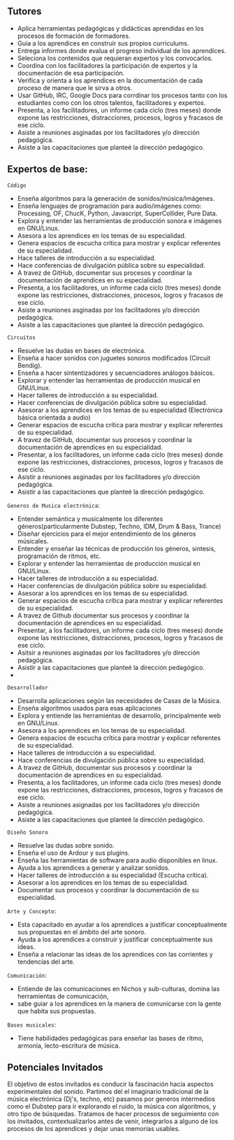 ## Tutores
- Aplica herramientas pedagógicas y didácticas aprendidas en los procesos de formación de formadores.
- Guia a los aprendices en construir sus propios curriculums.
- Entrega informes donde evalua el progreso individual de los aprendices.
- Seleciona los contenidos que requieran expertos y los convocarlos.
- Coordina con los facilitadores la participación de expertos y la documentación de esa participación.
- Verifica y orienta a  los aprendices en la  documentación de cada proceso de manera que le sirva a otros.
- Usar GitHub, IRC, Google Docs para corrdinar los procesos tanto con los estudiantes como con los otros talentos, facilitadores y expertos.
- Presenta, a los facilitadores, un informe cada ciclo (tres meses) donde expone las restricciones, distracciones, procesos, logros y fracasos de ese ciclo.
- Asiste a reuniones asginadas por los facilitadores y/o dirección pedagógica.
- Asiste a las capacitaciones que planteé la dirección pedagógico.


## Expertos de base:
`Código`
- Enseña algoritmos para la generación de sonidos/música/imágenes.
- Enseña lenguajes de programación para audio/imágenes como: Processing, OF, ChucK, Python, Javascript, SuperCollider, Pure Data.
- Explora y entender las herramientas de producción sonora e imágenes en GNU/Linux.
- Asesora a los aprendices en los temas de su especialidad.
- Genera espacios de escucha crítica para mostrar y explicar referentes de su especialidad.
- Hace talleres  de introducción a su especialidad.
- Hace conferencias de divulgación pública sobre su especialidad.
- A travez de GitHub, documentar sus procesos y coordinar la documentación de aprendices en su especialidad.
- Presenta, a los facilitadores, un informe cada ciclo (tres meses) donde expone las restricciones, distracciones, procesos, logros y fracasos de ese ciclo.
- Asiste a reuniones asginadas por los facilitadores y/o dirección pedagógica.
- Asiste a las capacitaciones que planteé la dirección pedagógico.

`Circuitos`
- Resuelve las dudas en  bases de electrónica.
- Enseña a hacer sonidos con  juguetes sonoros modificados (Circuit Bendig).
- Enseña a hacer sintentizadores y secuenciadores análogos básicos.
- Explorar y entender las herramientas de producción musical en GNU/Linux.
- Hacer talleres  de introducción a su especialidad.
- Hacer conferencias de divulgación pública sobre su especialidad.
- Asesorar a los aprendices en los temas de su especialidad (Electrónica básica orientada a audio)
- Generar espacios de escucha crítica para mostrar y explicar referentes de su especialidad.
- A travez de GitHub, documentar sus procesos y coordinar la documentación de aprendices en su especialidad.
- Presentar, a los facilitadores, un informe cada ciclo (tres meses) donde expone las restricciones, distracciones, procesos, logros y fracasos de ese ciclo.
- Asistir a reuniones asginadas por los facilitadores y/o dirección pedagógica.
- Asistir a las capacitaciones que planteé la dirección pedagógico.

`Generos de Musica electrónica`:
- Entender semántica y musicalmente los diferentes géneros(particularmente Dubstep, Techno, IDM, Drum & Bass, Trance)
- Diseñar ejercicios para el mejor entendimiento de los géneros músicales.
- Entender y enseñar las técnicas de producción los géneros, sintesis, programación de ritmos, etc.
- Explorar y entender las herramientas de producción musical en GNU/Linux.
- Hacer talleres  de introducción a su especialidad.
- Hacer conferencias de divulgación pública sobre su especialidad.
- Asesorar a los aprendices en los temas de su especialidad.
- Generar espacios de escucha crítica para mostrar y explicar referentes de su especialidad.
- A travez de Github documentar sus procesos y coordinar la documentación de aprendices en su especialidad.
- Presentar, a los facilitadores, un informe cada ciclo (tres meses) donde expone las restricciones, distracciones, procesos, logros y fracasos de ese ciclo.
- Asitsir a reuniones asginadas por los facilitadores y/o dirección pedagógica.
- Asistir a las capacitaciones que planteé la dirección pedagógico.
-

`Desarrollador`
- Desarrolla aplicaciones según las necesidades de Casas de la Música.
- Enseña algoritmos usados para esas aplicaciones
- Explora y entiende las herramientas de desarrollo, principalmente web en GNU/Linux.
- Asesora a los aprendices en los temas de su especialidad.
- Genera espacios de escucha crítica para mostrar y explicar referentes de su especialidad.
- Hace talleres  de introducción a su especialidad.
- Hace conferencias de divulgación pública sobre su especialidad.
- A travez de GitHub, documentar sus procesos y coordinar la documentación de aprendices en su especialidad.
- Presenta, a los facilitadores, un informe cada ciclo (tres meses) donde expone las restricciones, distracciones, procesos, logros y fracasos de ese ciclo.
- Asiste a reuniones asignadas por los facilitadores y/o dirección pedagógica.
- Asiste a las capacitaciones que planteé la dirección pedagógico.

`Diseño Sonoro`
- Resuelve las dudas sobre sonido.
- Enseña el uso de Ardour y sus plugins.
- Enseña las herramientas de software para audio disponibles en linux.
- Ayuda a los aprendices a generar y analizar sonidos.
- Hacer talleres  de introducción a su especialidad (Escucha crítica).
- Asesorar a los aprendices en los temas de su especialidad.
- Documentar sus procesos y coordinar la documentación de su especialidad.

`Arte y Concepto`:
- Esta capacitado en ayudar a los aprendices a justificar conceptualmente sus propuestas en el ámbito del arte sonoro.
- Ayuda a los aprendices a construir y justificar conceptualmente sus ideas.
- Enseña a relacionar las ideas de los aprendices con las corrientes y tendencias del arte.


`Comunicación`:
- Entiende de las comunicaciones en Nichos y sub-culturas, domina las herramientas de comunicación,
- sabe guiar a los aprendices en la manera de comunicarse con la gente que habita sus propuestas.


`Bases musicales`:
- Tiene habilidades pedagógicas para enseñar las bases de ritmo, armonía, lecto-escritura de música.



## Potenciales Invitados
El objetivo de estos invitados es conducir la fascinación hacia aspectos experimentales del sonido.
Partimos del el imaginario tradicional de la música electrónica (Dj's, techno, etc) pasamos por generos intermedios como el Dubstep para ir explorando el ruido, la música con algoritmos, y otro tipo de búsquedas.
Tratamos de hacer procesos de seguimiento con los invitados, contextualizarlos antes de venir, integrarlos a alguno de los procesos de los aprendices y dejar unas memorias usables.
